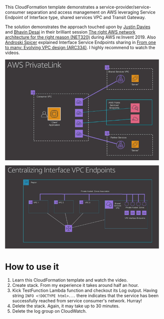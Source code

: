 This CloudFormation template demonstrates a service-provider/service-consumer separation
and access management on AWS leveraging Service Endpoint of Interface type, shared services VPC and Transit Gateway.

The solution demonstrates the approach touched upon by [Justin Davies](https://www.linkedin.com/in/mrjustind/)
and [Bhavin Desai](https://www.linkedin.com/in/bhavin-desai/) in their brilliant session
[The right AWS network architecture for the right reason (NET320)](https://youtu.be/Ot1kcQfUIdg?t=2288)
during AWS re:Invent 2019.
Also [Androski Spicer](https://www.linkedin.com/in/androski-spicer-72484a23/) explained
Interface Service Endpoints sharing in [From one to many: Evolving VPC design (ARC334)](https://youtu.be/qb-4PdLTsJs?t=3700).
I highly recommend to watch the videos.

![AWS Private Link](README.images/private-link.png "AWS Private Link")

![Centralizing Interface VPC Endpoints](README.images/centralizing-interface-vpc-endpoints.png "Centralizing Interface VPC Endpoints")

# How to use it

1. Learn this CloudFormation template and watch the video.
1. Create stack. From my experience it takes around half an hour.
1. Kick TestFunction Lambda function and checkout its Log output.
Having string ```INFO <!DOCTYPE html>...``` there indicates that the service has been successfully
reached from service consumer's network. Hurray!
1. Delete the stack. Again, it may take up to 30 minutes.
1. Delete the log group on CloudWatch.
